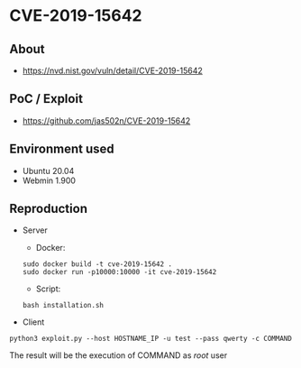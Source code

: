 # CVE-2019-15642

## About
* <https://nvd.nist.gov/vuln/detail/CVE-2019-15642>


## PoC / Exploit
* <https://github.com/jas502n/CVE-2019-15642>
 

## Environment used

* Ubuntu 20.04
* Webmin 1.900


## Reproduction 

* Server
    - Docker:
    ```shell script
    sudo docker build -t cve-2019-15642 .
    sudo docker run -p10000:10000 -it cve-2019-15642
    ```
    
    - Script:
    ```shell script
    bash installation.sh
    ```    

* Client
```shell script
python3 exploit.py --host HOSTNAME_IP -u test --pass qwerty -c COMMAND
```

The result will be the execution of COMMAND as *root* user